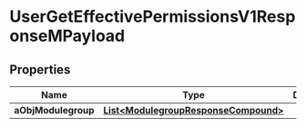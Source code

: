 

# UserGetEffectivePermissionsV1ResponseMPayload

## Properties

Name | Type | Description | Notes
------------ | ------------- | ------------- | -------------
**aObjModulegroup** | [**List&lt;ModulegroupResponseCompound&gt;**](ModulegroupResponseCompound.md) |  | 




